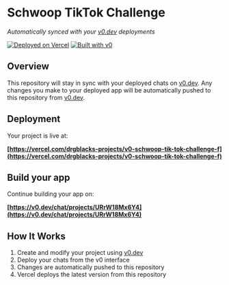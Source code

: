 # Schwoop TikTok Challenge

*Automatically synced with your [v0.dev](https://v0.dev) deployments*

[![Deployed on Vercel](https://img.shields.io/badge/Deployed%20on-Vercel-black?style=for-the-badge&logo=vercel)](https://vercel.com/drgblacks-projects/v0-schwoop-tik-tok-challenge-f)
[![Built with v0](https://img.shields.io/badge/Built%20with-v0.dev-black?style=for-the-badge)](https://v0.dev/chat/projects/URrW18Mx6Y4)

## Overview

This repository will stay in sync with your deployed chats on [v0.dev](https://v0.dev).
Any changes you make to your deployed app will be automatically pushed to this repository from [v0.dev](https://v0.dev).

## Deployment

Your project is live at:

**[https://vercel.com/drgblacks-projects/v0-schwoop-tik-tok-challenge-f](https://vercel.com/drgblacks-projects/v0-schwoop-tik-tok-challenge-f)**

## Build your app

Continue building your app on:

**[https://v0.dev/chat/projects/URrW18Mx6Y4](https://v0.dev/chat/projects/URrW18Mx6Y4)**

## How It Works

1. Create and modify your project using [v0.dev](https://v0.dev)
2. Deploy your chats from the v0 interface
3. Changes are automatically pushed to this repository
4. Vercel deploys the latest version from this repository